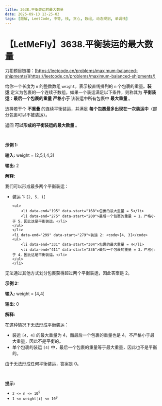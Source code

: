```yaml
---
title: 3638.平衡装运的最大数量
date: 2025-09-13 13-25-03
tags: [题解, LeetCode, 中等, 栈, 贪心, 数组, 动态规划, 单调栈]
---
```


# 【LetMeFly】3638.平衡装运的最大数量

力扣题目链接：[https://leetcode.cn/problems/maximum-balanced-shipments/](https://leetcode.cn/problems/maximum-balanced-shipments/)

<p data-end="365" data-start="23">给你一个长度为 <code data-end="76" data-start="73">n</code> 的整数数组 <code data-end="62" data-start="54">weight</code>，表示按直线排列的 <code data-end="109" data-start="106">n</code> 个包裹的重量。<b>装运</b>&nbsp;定义为包裹的一个连续子数组。如果一个装运满足以下条件，则称其为 <strong data-end="247" data-start="235">平衡装运</strong>：<strong data-end="284" data-start="269">最后一个包裹的重量</strong> <strong>严格小于&nbsp;</strong>该装运中所有包裹中&nbsp;<strong data-end="329" data-start="311">最大重量&nbsp;</strong>。</p>

<p data-end="528" data-start="371">选择若干个&nbsp;<strong data-end="406" data-start="387">不重叠&nbsp;</strong>的连续平衡装运，并满足&nbsp;<strong data-end="496" data-start="449">每个包裹最多出现在一次装运中</strong>（部分包裹可以不被装运）。</p>

<p data-end="587" data-start="507">返回 <strong data-end="545" data-start="518">可以形成的平衡装运的最大数量&nbsp;</strong>。</p>

<p>&nbsp;</p>

<p><strong class="example">示例 1:</strong></p>

<div class="example-block">
<p><strong>输入:</strong> <span class="example-io">weight = [2,5,1,4,3]</span></p>

<p><strong>输出:</strong> <span class="example-io">2</span></p>

<p><strong>解释:</strong></p>

<p data-end="136" data-start="62">我们可以形成最多两个平衡装运：</p>

<ul>
	<li data-end="163" data-start="140">装运 1: <code>[2, 5, 1]</code>

	<ul>
		<li data-end="195" data-start="168">包裹的最大重量 = 5</li>
		<li data-end="275" data-start="200">最后一个包裹的重量 = 1，严格小于 5，因此这是平衡装运。</li>
	</ul>
	</li>
	<li data-end="299" data-start="279">装运 2: <code>[4, 3]</code>
	<ul>
		<li data-end="331" data-start="304">包裹的最大重量 = 4</li>
		<li data-end="411" data-start="336">最后一个包裹的重量 = 3，严格小于 4，因此这是平衡装运。</li>
	</ul>
	</li>
</ul>

<p data-end="519" data-start="413">无法通过其他方式划分包裹获得超过两个平衡装运，因此答案是 2。</p>
</div>

<p><strong class="example">示例 2:</strong></p>

<div class="example-block">
<p><strong>输入:</strong> <span class="example-io">weight = [4,4]</span></p>

<p><strong>输出:</strong> <span class="example-io">0</span></p>

<p><strong>解释:</strong></p>

<p data-end="635" data-start="574">在这种情况下无法形成平衡装运：</p>

<ul>
	<li data-end="772" data-start="639">装运 <code>[4, 4]</code> 的最大重量为 4，而最后一个包裹的重量也是 4，不严格小于最大重量，因此不是平衡的。</li>
	<li data-end="885" data-start="775">单个包裹的装运 <code>[4]</code> 中，最后一个包裹的重量等于最大重量，因此也不是平衡的。</li>
</ul>

<p data-end="958" data-is-last-node="" data-is-only-node="" data-start="887">由于无法形成任何平衡装运，答案是 0。</p>
</div>

<p>&nbsp;</p>

<p><strong>提示:</strong></p>

<ul>
	<li data-end="8706" data-start="8671"><code data-end="8704" data-start="8671">2 &lt;= n &lt;= 10<sup>5</sup></code></li>
	<li data-end="8733" data-start="8709"><code data-end="8733" data-start="8709">1 &lt;= weight[i] &lt;= 10<sup>9</sup></code></li>
</ul>


    